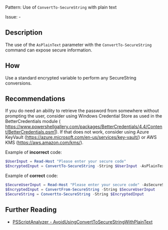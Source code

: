 Pattern: Use of `ConvertTo-SecureString` with plain text

Issue: -

## Description

The use of the `AsPlainText` parameter with the `ConvertTo-SecureString` command can expose secure information.

## How

Use a standard encrypted variable to perform any SecureString conversions.

## Recommendations

If you do need an ability to retrieve the password from somewhere without prompting the user, consider using Windows Credential Store as used in the BetterCredentials module ( https://www.powershellgallery.com/packages/BetterCredentials/4.4/Content/BetterCredentials.psm1). If that does not work, consider using Azure KeyVault (https://azure.microsoft.com/en-us/services/key-vault/) or AWS KMS (https://aws.amazon.com/kms/).

Example of **incorrect** code:

``` PowerShell
$UserInput = Read-Host "Please enter your secure code"
$EncryptedInput = ConvertTo-SecureString -String $UserInput -AsPlainText -Force
```

Example of **correct** code:

``` PowerShell
$SecureUserInput = Read-Host "Please enter your secure code" -AsSecureString
$EncryptedInput = ConvertFrom-SecureString -String $SecureUserInput
$SecureString = Convertto-SecureString -String $EncryptedInput
```

## Further Reading

* [PSScriptAnalyzer - AvoidUsingConvertToSecureStringWithPlainText](https://github.com/PowerShell/PSScriptAnalyzer/blob/master/RuleDocumentation/AvoidUsingConvertToSecureStringWithPlainText.md)